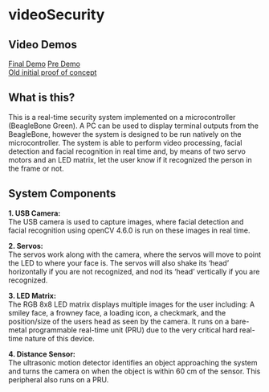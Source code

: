 # videoSecurity

## Video Demos ##
[Final Demo](https://www.youtube.com/watch?v=9h2I9FUCkIc)
[Pre Demo](https://www.youtube.com/shorts/5ZF8nbTvUDc)    
[Old initial proof of concept](https://www.youtube.com/shorts/GQ6ElP9bKJY)

## What is this? ##
This is a real-time security system implemented on a microcontroller (BeagleBone Green). A PC can be used to display terminal outputs from the BeagleBone, however the system is designed to be run natively on the microcontroller. The system is able to perform video processing, facial detection and facial recognition in real time and, by means of two servo motors and an LED matrix, let the user know if it recognized the person in the frame or not.

## System Components ##
**1\. USB Camera:** \
The USB camera is used to capture images, where facial detection and facial recognition using openCV 4.6.0 is run on these images in real time.

**2\. Servos:** \
The servos work along with the camera, where the servos will move to point the LED to where your face is. The servos will also shake its ‘head’ horizontally if you are not recognized, and nod its ‘head’ vertically if you are recognized.

**3\. LED Matrix:** \
The RGB 8x8 LED matrix displays multiple images for the user including: A smiley face, a frowney face, a loading icon, a checkmark, and the position/size of the users head as seen by the camera. It runs on a bare-metal programmable real-time unit (PRU) due to the very critical hard real-time nature of this device.

**4\. Distance Sensor:**  \
The ultrasonic motion detector identifies an object approaching the system and turns the camera on when the object is within 60 cm of the sensor. This peripheral also runs on a PRU.
